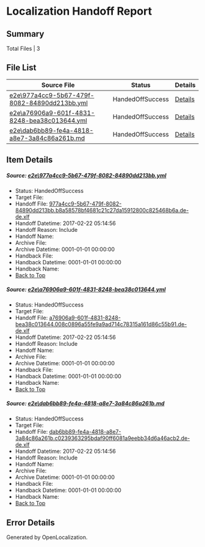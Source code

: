 # <a name='report-top'></a> Localization Handoff Report

## Summary
 Total Files | 3

## File List
 Source File | Status | Details 
 ----------- | ------ | ------- 
 [e2e\977a4cc9-5b67-479f-8082-84890dd213bb.yml](https://github.com/OpenLocalizationTestOrg/ol-test4/blob/3cc2eb78a19d47314aa06c2f8ee4eafd2b561d83/e2e/977a4cc9-5b67-479f-8082-84890dd213bb.yml) | HandedOffSuccess | [Details](#fe7356a86c198edd04b314e7d7ddae222312d4d31)
 [e2e\a76906a9-601f-4831-8248-bea38c013644.yml](https://github.com/OpenLocalizationTestOrg/ol-test4/blob/3cc2eb78a19d47314aa06c2f8ee4eafd2b561d83/e2e/a76906a9-601f-4831-8248-bea38c013644.yml) | HandedOffSuccess | [Details](#07fefbf2bbffcc00d7bdb01a3e88e36c82584c0a2)
 [e2e\dab6bb89-fe4a-4818-a8e7-3a84c86a261b.md](https://github.com/OpenLocalizationTestOrg/ol-test4/blob/3cc2eb78a19d47314aa06c2f8ee4eafd2b561d83/e2e/dab6bb89-fe4a-4818-a8e7-3a84c86a261b.md) | HandedOffSuccess | [Details](#a000762f78f6e4a23e6c70e9825b2c62a38583213)

## Item Details
##### <a name='fe7356a86c198edd04b314e7d7ddae222312d4d31'></a> Source: [e2e\977a4cc9-5b67-479f-8082-84890dd213bb.yml](https://github.com/OpenLocalizationTestOrg/ol-test4/blob/3cc2eb78a19d47314aa06c2f8ee4eafd2b561d83/e2e/977a4cc9-5b67-479f-8082-84890dd213bb.yml)
* Status: HandedOffSuccess
* Target File: 
* Handoff File: [977a4cc9-5b67-479f-8082-84890dd213bb.b8a58578bf4681c21c27da15912800c825468b6a.de-de.xlf](https://github.com/OpenLocalizationTestOrg/ol-test4-handoff/blob/8d9381e61573c686fc08eb7646b26e26f014527d/ol-handoff/OpenLocalizationTestOrg/ol-test4-dede/xinjiang/ht/977a4cc9-5b67-479f-8082-84890dd213bb.b8a58578bf4681c21c27da15912800c825468b6a.de-de.xlf)
* Handoff Datetime: 2017-02-22 05:14:56
* Handoff Reason: Include
* Handoff Name: 
* Archive File: 
* Archive Datetime: 0001-01-01 00:00:00
* Handback File: 
* Handback Datetime: 0001-01-01 00:00:00
* Handback Name: 
* [Back to Top](#report-top)

##### <a name='07fefbf2bbffcc00d7bdb01a3e88e36c82584c0a2'></a> Source: [e2e\a76906a9-601f-4831-8248-bea38c013644.yml](https://github.com/OpenLocalizationTestOrg/ol-test4/blob/3cc2eb78a19d47314aa06c2f8ee4eafd2b561d83/e2e/a76906a9-601f-4831-8248-bea38c013644.yml)
* Status: HandedOffSuccess
* Target File: 
* Handoff File: [a76906a9-601f-4831-8248-bea38c013644.008c0896a55fe9a9ad714c78315a161d86c55b91.de-de.xlf](https://github.com/OpenLocalizationTestOrg/ol-test4-handoff/blob/8d9381e61573c686fc08eb7646b26e26f014527d/ol-handoff/OpenLocalizationTestOrg/ol-test4-dede/xinjiang/ht/a76906a9-601f-4831-8248-bea38c013644.008c0896a55fe9a9ad714c78315a161d86c55b91.de-de.xlf)
* Handoff Datetime: 2017-02-22 05:14:56
* Handoff Reason: Include
* Handoff Name: 
* Archive File: 
* Archive Datetime: 0001-01-01 00:00:00
* Handback File: 
* Handback Datetime: 0001-01-01 00:00:00
* Handback Name: 
* [Back to Top](#report-top)

##### <a name='a000762f78f6e4a23e6c70e9825b2c62a38583213'></a> Source: [e2e\dab6bb89-fe4a-4818-a8e7-3a84c86a261b.md](https://github.com/OpenLocalizationTestOrg/ol-test4/blob/3cc2eb78a19d47314aa06c2f8ee4eafd2b561d83/e2e/dab6bb89-fe4a-4818-a8e7-3a84c86a261b.md)
* Status: HandedOffSuccess
* Target File: 
* Handoff File: [dab6bb89-fe4a-4818-a8e7-3a84c86a261b.c0239363295bdaf90ff6081a9eebb34d6a46acb2.de-de.xlf](https://github.com/OpenLocalizationTestOrg/ol-test4-handoff/blob/8d9381e61573c686fc08eb7646b26e26f014527d/ol-handoff/OpenLocalizationTestOrg/ol-test4-dede/xinjiang/ht/dab6bb89-fe4a-4818-a8e7-3a84c86a261b.c0239363295bdaf90ff6081a9eebb34d6a46acb2.de-de.xlf)
* Handoff Datetime: 2017-02-22 05:14:56
* Handoff Reason: Include
* Handoff Name: 
* Archive File: 
* Archive Datetime: 0001-01-01 00:00:00
* Handback File: 
* Handback Datetime: 0001-01-01 00:00:00
* Handback Name: 
* [Back to Top](#report-top)


## Error Details

Generated by OpenLocalization.
